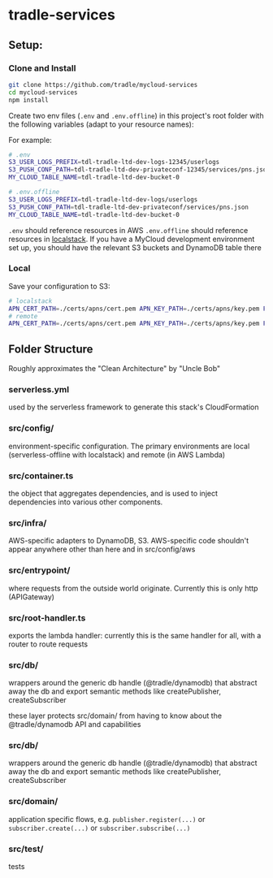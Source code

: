 # tradle-services

## Setup:

### Clone and Install

```sh
git clone https://github.com/tradle/mycloud-services
cd mycloud-services
npm install
```

Create two env files (`.env` and `.env.offline`) in this project's root folder with the following variables (adapt to your resource names):

For example:

```sh
# .env
S3_USER_LOGS_PREFIX=tdl-tradle-ltd-dev-logs-12345/userlogs
S3_PUSH_CONF_PATH=tdl-tradle-ltd-dev-privateconf-12345/services/pns.json
MY_CLOUD_TABLE_NAME=tdl-tradle-ltd-dev-bucket-0
```

```sh
# .env.offline
S3_USER_LOGS_PREFIX=tdl-tradle-ltd-dev-logs/userlogs
S3_PUSH_CONF_PATH=tdl-tradle-ltd-dev-privateconf/services/pns.json
MY_CLOUD_TABLE_NAME=tdl-tradle-ltd-dev-bucket-0
```

`.env` should reference resources in AWS
`.env.offline` should reference resources in [localstack](https://github.com/localstack/localstack). If you have a MyCloud development environment set up, you should have the relevant S3 buckets and DynamoDB table there

### Local

Save your configuration to S3:

```sh
# localstack
APN_CERT_PATH=./certs/apns/cert.pem APN_KEY_PATH=./certs/apns/key.pem FCM_KEY=your-fcm-or-gcm-key npm run pushconf:local
# remote
APN_CERT_PATH=./certs/apns/cert.pem APN_KEY_PATH=./certs/apns/key.pem FCM_KEY=your-fcm-or-gcm-key npm run pushconf
```

## Folder Structure

Roughly approximates the "Clean Architecture" by "Uncle Bob"

### serverless.yml

used by the serverless framework to generate this stack's CloudFormation

### src/config/

environment-specific configuration. The primary environments are local (serverless-offline with localstack) and remote (in AWS Lambda)

### src/container.ts

the object that aggregates dependencies, and is used to inject dependencies into various other components.

### src/infra/

AWS-specific adapters to DynamoDB, S3. AWS-specific code shouldn't appear anywhere other than here and in src/config/aws

### src/entrypoint/

where requests from the outside world originate. Currently this is only http (APIGateway)

### src/root-handler.ts

exports the lambda handler: currently this is the same handler for all, with a router to route requests

### src/db/

wrappers around the generic db handle (@tradle/dynamodb) that abstract away the db and export semantic methods like createPublisher, createSubscriber

these layer protects src/domain/ from having to know about the @tradle/dynamodb API and capabilities

### src/db/

wrappers around the generic db handle (@tradle/dynamodb) that abstract away the db and export semantic methods like createPublisher, createSubscriber

### src/domain/

application specific flows, e.g. `publisher.register(...)` or `subscriber.create(...)` or `subscriber.subscribe(...)`

### src/test/

tests
